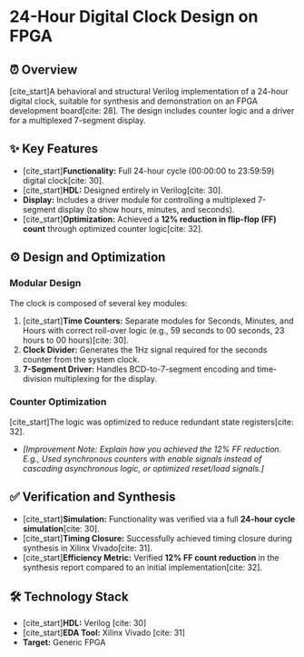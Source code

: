 # 24-Hour Digital Clock Design on FPGA

## ⏰ Overview
[cite_start]A behavioral and structural Verilog implementation of a 24-hour digital clock, suitable for synthesis and demonstration on an FPGA development board[cite: 28]. The design includes counter logic and a driver for a multiplexed 7-segment display.

## ✨ Key Features
* [cite_start]**Functionality:** Full 24-hour cycle (00:00:00 to 23:59:59) digital clock[cite: 30].
* [cite_start]**HDL:** Designed entirely in Verilog[cite: 30].
* **Display:** Includes a driver module for controlling a multiplexed 7-segment display (to show hours, minutes, and seconds).
* [cite_start]**Optimization:** Achieved a **12% reduction in flip-flop (FF) count** through optimized counter logic[cite: 32].

## ⚙️ Design and Optimization
### Modular Design
The clock is composed of several key modules:
1.  [cite_start]**Time Counters:** Separate modules for Seconds, Minutes, and Hours with correct roll-over logic (e.g., 59 seconds to 00 seconds, 23 hours to 00 hours)[cite: 30].
2.  **Clock Divider:** Generates the 1Hz signal required for the seconds counter from the system clock.
3.  **7-Segment Driver:** Handles BCD-to-7-segment encoding and time-division multiplexing for the display.

### Counter Optimization
[cite_start]The logic was optimized to reduce redundant state registers[cite: 32].
* *\[Improvement Note: Explain how you achieved the 12% FF reduction. E.g., Used synchronous counters with enable signals instead of cascading asynchronous logic, or optimized reset/load signals.]*

## ✅ Verification and Synthesis
* [cite_start]**Simulation:** Functionality was verified via a full **24-hour cycle simulation**[cite: 30].
* [cite_start]**Timing Closure:** Successfully achieved timing closure during synthesis in Xilinx Vivado[cite: 31].
* [cite_start]**Efficiency Metric:** Verified **12% FF count reduction** in the synthesis report compared to an initial implementation[cite: 32].

## 🛠️ Technology Stack
* [cite_start]**HDL:** Verilog [cite: 30]
* [cite_start]**EDA Tool:** Xilinx Vivado [cite: 31]
* **Target:** Generic FPGA

